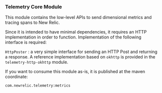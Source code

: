 ### Telemetry Core Module

This module contains the low-level APIs to send dimensional metrics and tracing spans to New Relic.

Since it is intended to have minimal dependencies, it requires an HTTP implementation
in order to function. Implementation of the following interface is required:

`HttpPoster` : a very simple interface for sending an HTTP Post and returning a response.
A reference implementation based on `okhttp` is provided in the `telemetry-http-okhttp` module.

If you want to consume this module as-is, it is published at the maven coordinate:

`com.newrelic.telemetry:metrics`

